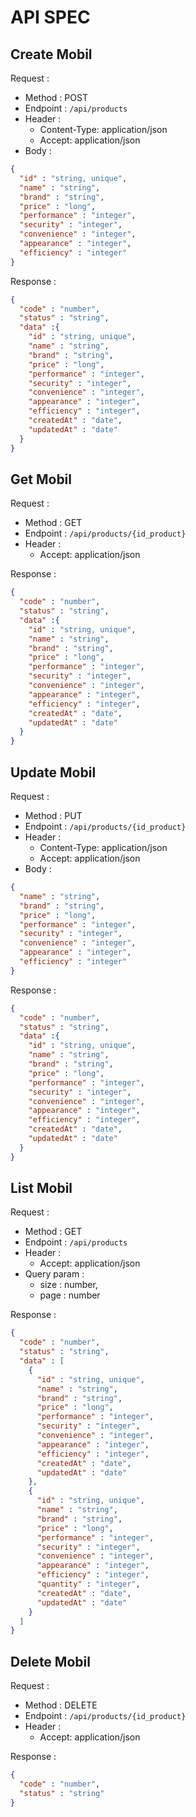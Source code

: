 # API SPEC

## Create Mobil

Request :
- Method : POST
- Endpoint : `/api/products`
- Header :
  - Content-Type: application/json
  - Accept: application/json
- Body : 

```json
{
  "id" : "string, unique",
  "name" : "string",
  "brand" : "string",
  "price" : "long",
  "performance" : "integer",
  "security" : "integer",
  "convenience" : "integer",
  "appearance" : "integer",
  "efficiency" : "integer"
}
```

Response : 

```json
{
  "code" : "number",
  "status" : "string",
  "data" :{
    "id" : "string, unique",
    "name" : "string",
    "brand" : "string",
    "price" : "long",
    "performance" : "integer",
    "security" : "integer",
    "convenience" : "integer",
    "appearance" : "integer",
    "efficiency" : "integer",
    "createdAt" : "date",
    "updatedAt" : "date"
  }
}
```

## Get Mobil

Request :
- Method : GET
- Endpoint : `/api/products/{id_product}`
- Header :
    - Accept: application/json

Response :

```json
{
  "code" : "number",
  "status" : "string",
  "data" :{
    "id" : "string, unique",
    "name" : "string",
    "brand" : "string",
    "price" : "long",
    "performance" : "integer",
    "security" : "integer",
    "convenience" : "integer",
    "appearance" : "integer",
    "efficiency" : "integer",
    "createdAt" : "date",
    "updatedAt" : "date"
  }
}
```

## Update Mobil

Request :
- Method : PUT
- Endpoint : `/api/products/{id_product}`
- Header :
    - Content-Type: application/json
    - Accept: application/json
- Body :

```json
{
  "name" : "string",
  "brand" : "string",
  "price" : "long",
  "performance" : "integer",
  "security" : "integer",
  "convenience" : "integer",
  "appearance" : "integer",
  "efficiency" : "integer"
}
```

Response :

```json
{
  "code" : "number",
  "status" : "string",
  "data" :{
    "id" : "string, unique",
    "name" : "string",
    "brand" : "string",
    "price" : "long",
    "performance" : "integer",
    "security" : "integer",
    "convenience" : "integer",
    "appearance" : "integer",
    "efficiency" : "integer",
    "createdAt" : "date",
    "updatedAt" : "date"
  }
}
```

## List Mobil

Request :
- Method : GET
- Endpoint : `/api/products`
- Header :
    - Accept: application/json
- Query param :
  - size : number,
  - page : number

Response :

```json
{
  "code" : "number",
  "status" : "string",
  "data" : [
    {
      "id" : "string, unique",
      "name" : "string",
      "brand" : "string",
      "price" : "long",
      "performance" : "integer",
      "security" : "integer",
      "convenience" : "integer",
      "appearance" : "integer",
      "efficiency" : "integer",
      "createdAt" : "date",
      "updatedAt" : "date"
    },
    {
      "id" : "string, unique",
      "name" : "string",
      "brand" : "string",
      "price" : "long",
      "performance" : "integer",
      "security" : "integer",
      "convenience" : "integer",
      "appearance" : "integer",
      "efficiency" : "integer",
      "quantity" : "integer",
      "createdAt" : "date",
      "updatedAt" : "date"
    }
  ]
}
```

## Delete Mobil
Request :
- Method : DELETE
- Endpoint : `/api/products/{id_product}`
- Header :
    - Accept: application/json

Response :

```json
{
  "code" : "number",
  "status" : "string"
}
```